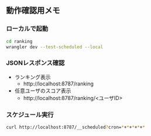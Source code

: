 ## 動作確認用メモ

### ローカルで起動

```bash
cd ranking
wrangler dev --test-scheduled --local
```

### JSONレスポンス確認

- ランキング表示
    - http://localhost:8787/ranking
- 任意ユーザのスコア表示
    - http://localhost:8787/ranking/<ユーザID>

### スケジュール実行

```bash
curl http://localhost:8787/__scheduled?cron=*+*+*+*+*
```